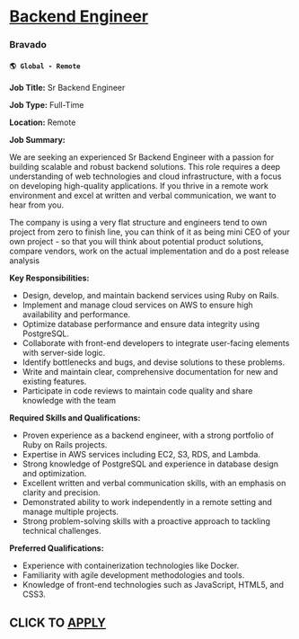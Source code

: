 # [Backend Engineer](https://www.remotewlb.com/apply/backend-engineer-138777)  
### Bravado  
#### `🌎 Global - Remote`  

**Job Title:** Sr Backend Engineer

**Job Type:** Full-Time

**Location:** Remote

**Job Summary:**

We are seeking an experienced Sr Backend Engineer with a passion for building scalable and robust backend solutions. This role requires a deep understanding of web technologies and cloud infrastructure, with a focus on developing high-quality applications. If you thrive in a remote work environment and excel at written and verbal communication, we want to hear from you.

The company is using a very flat structure and engineers tend to own project from zero to finish line, you can think of it as being mini CEO of your own project - so that you will think about potential product solutions, compare vendors, work on the actual implementation and do a post release analysis

**Key Responsibilities:**

  * Design, develop, and maintain backend services using Ruby on Rails.
  * Implement and manage cloud services on AWS to ensure high availability and performance.
  * Optimize database performance and ensure data integrity using PostgreSQL.
  * Collaborate with front-end developers to integrate user-facing elements with server-side logic.
  * Identify bottlenecks and bugs, and devise solutions to these problems.
  * Write and maintain clear, comprehensive documentation for new and existing features.
  * Participate in code reviews to maintain code quality and share knowledge with the team

**Required Skills and Qualifications:**

  * Proven experience as a backend engineer, with a strong portfolio of Ruby on Rails projects.
  * Expertise in AWS services including EC2, S3, RDS, and Lambda.
  * Strong knowledge of PostgreSQL and experience in database design and optimization.
  * Excellent written and verbal communication skills, with an emphasis on clarity and precision.
  * Demonstrated ability to work independently in a remote setting and manage multiple projects.
  * Strong problem-solving skills with a proactive approach to tackling technical challenges.

**Preferred Qualifications:**

  * Experience with containerization technologies like Docker.
  * Familiarity with agile development methodologies and tools.
  * Knowledge of front-end technologies such as JavaScript, HTML5, and CSS3.

  
## CLICK TO [APPLY](https://www.remotewlb.com/apply/backend-engineer-138777)

